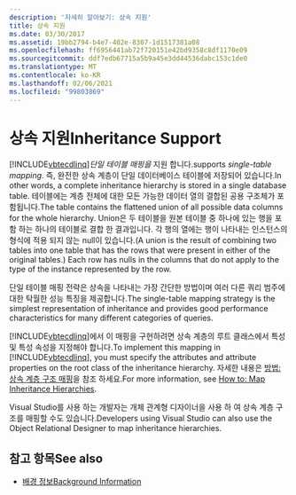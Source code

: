 ```yaml
---
description: '자세히 알아보기: 상속 지원'
title: 상속 지원
ms.date: 03/30/2017
ms.assetid: 19bb2794-b4e7-402e-8307-1d1517381a08
ms.openlocfilehash: ff6956441ab72f720151e42bd9358c8df1170e09
ms.sourcegitcommit: ddf7edb67715a5b9a45e3dd44536dabc153c1de0
ms.translationtype: MT
ms.contentlocale: ko-KR
ms.lasthandoff: 02/06/2021
ms.locfileid: "99803869"
---
```

# <a name="inheritance-support"></a><span data-ttu-id="0861f-103">상속 지원</span><span class="sxs-lookup"><span data-stu-id="0861f-103">Inheritance Support</span></span>

[!INCLUDE[vbtecdlinq](../../../../../../includes/vbtecdlinq-md.md)]<span data-ttu-id="0861f-104">*단일 테이블 매핑을* 지원 합니다.</span><span class="sxs-lookup"><span data-stu-id="0861f-104">supports *single-table mapping*.</span></span> <span data-ttu-id="0861f-105">즉, 완전한 상속 계층이 단일 데이터베이스 테이블에 저장되어 있습니다.</span><span class="sxs-lookup"><span data-stu-id="0861f-105">In other words, a complete inheritance hierarchy is stored in a single database table.</span></span> <span data-ttu-id="0861f-106">테이블에는 계층 전체에 대한 모든 가능한 데이터 열의 결합된 공용 구조체가 포함됩니다.</span><span class="sxs-lookup"><span data-stu-id="0861f-106">The table contains the flattened union of all possible data columns for the whole hierarchy.</span></span> <span data-ttu-id="0861f-107">Union은 두 테이블을 원본 테이블 중 하나에 있는 행을 포함 하는 하나의 테이블로 결합 한 결과입니다. 각 행의 열에는 행이 나타내는 인스턴스의 형식에 적용 되지 않는 null이 있습니다.</span><span class="sxs-lookup"><span data-stu-id="0861f-107">(A union is the result of combining two tables into one table that has the rows that were present in either of the original tables.) Each row has nulls in the columns that do not apply to the type of the instance represented by the row.</span></span>  
  
 <span data-ttu-id="0861f-108">단일 테이블 매핑 전략은 상속을 나타내는 가장 간단한 방법이며 여러 다른 쿼리 범주에 대한 탁월한 성능 특징을 제공합니다.</span><span class="sxs-lookup"><span data-stu-id="0861f-108">The single-table mapping strategy is the simplest representation of inheritance and provides good performance characteristics for many different categories of queries.</span></span>  
  
 <span data-ttu-id="0861f-109">[!INCLUDE[vbtecdlinq](../../../../../../includes/vbtecdlinq-md.md)]에서 이 매핑을 구현하려면 상속 계층의 루트 클래스에서 특성 및 특성 속성을 지정해야 합니다.</span><span class="sxs-lookup"><span data-stu-id="0861f-109">To implement this mapping in [!INCLUDE[vbtecdlinq](../../../../../../includes/vbtecdlinq-md.md)], you must specify the attributes and attribute properties on the root class of the inheritance hierarchy.</span></span> <span data-ttu-id="0861f-110">자세한 내용은 [방법: 상속 계층 구조 매핑](how-to-map-inheritance-hierarchies.md)을 참조 하세요.</span><span class="sxs-lookup"><span data-stu-id="0861f-110">For more information, see [How to: Map Inheritance Hierarchies](how-to-map-inheritance-hierarchies.md).</span></span>  
  
 <span data-ttu-id="0861f-111">Visual Studio를 사용 하는 개발자는 개체 관계형 디자이너을 사용 하 여 상속 계층 구조를 매핑할 수도 있습니다.</span><span class="sxs-lookup"><span data-stu-id="0861f-111">Developers using Visual Studio can also use the Object Relational Designer to map inheritance hierarchies.</span></span>  
  
## <a name="see-also"></a><span data-ttu-id="0861f-112">참고 항목</span><span class="sxs-lookup"><span data-stu-id="0861f-112">See also</span></span>

- [<span data-ttu-id="0861f-113">배경 정보</span><span class="sxs-lookup"><span data-stu-id="0861f-113">Background Information</span></span>](background-information.md)
